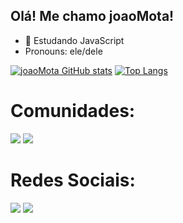 ## Olá! Me chamo joaoMota!

- 🏫 Estudando JavaScript
- Pronouns: ele/dele

[![joaoMota GitHub stats](https://github-readme-stats.vercel.app/api?username=joaomota2303)](https://github.com/joaomota2303/github-readme-stats)
[![Top Langs](https://github-readme-stats.vercel.app/api/top-langs/?username=joaomota2303)](https://github.com/joaomota2303/github-readme-stats)


<h1>Comunidades:</h1>
<div>
<a href="https://discord.gg/u7bUeyXP" target="_blank"><img src="https://img.shields.io/badge/Discord-7289DA?style=for-the-badge&logo=discord&logoColor=white" target="_blank"></a>
<a href="https://discord.gg/u7bUeyXP" target="_blank"><img src="https://img.shields.io/badge/Reddit-FF4500?style=for-the-badge&logo=reddit&logoColor=white" target="_blank"></a>
</div>

<h1>Redes Sociais:</h1>
<div>
<a href="https://www.instagram.com/joaogabrielmmedeiros/" target="_blank"><img src="https://img.shields.io/badge/Instagram-E4405F?style=for-the-badge&logo=instagram&logoColor=white" target="_blank"></a>
<a href="https://twitter.com/Joo25974715" target="_blank"><img src="https://img.shields.io/badge/Twitter-1DA1F2?style=for-the-badge&logo=twitter&logoColor=white" target="_blank"></a>
</div>

